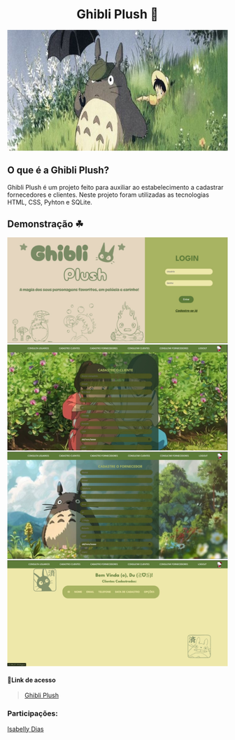 <h1 align="center">Ghibli Plush 🍃</h1>

<img width="1200" height="276" alt="image" src="https://github.com/MariaGomesR/Loja_ghibli/blob/main/static/assets/banner.png" />





<h2> O que é a Ghibli Plush?</h2>
<p>Ghibli Plush é um projeto feito para auxiliar ao estabelecimento a cadastrar fornecedores e clientes. Neste projeto foram utilizadas as tecnologias HTML, CSS, Pyhton e SQLite.

</p>

## Demonstração ☘

![print login](/static/assets/login.png)
![print cad](/static/assets/cliente.png)
![print cadf](/static/assets/cadf.png)
![print consulta](/static/assets/consulta.png)


#### 🔗Link de acesso
>[Ghibli Plush](https://loja-ghibli.onrender.com)

<h3>Participações:</h3>

[Isabelly Dias](https://github.com/IDBaptista)<br>
